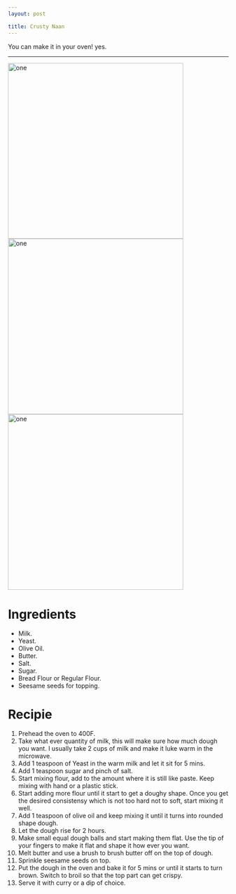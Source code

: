```yaml
---
layout: post

title: Crusty Naan
---
```


You can make it in your oven! yes.

-----


<img src="https://user-images.githubusercontent.com/885125/145124359-0bd46791-a154-4169-a91b-a85484f1cb9b.jpeg" alt="one" width="400"/>
<img src="https://user-images.githubusercontent.com/885125/145124367-5cabac62-7fa8-4630-8fbb-0c896071eb32.jpeg" alt="one" width="400"/>
<img src="https://user-images.githubusercontent.com/885125/145124371-2ffea856-bce5-4575-8c11-ac8486568541.jpeg" alt="one" width="400"/>

# Ingredients
*   Milk.
*   Yeast.
*   Olive Oil.
*   Butter.
*   Salt.
*   Sugar.
*   Bread Flour or Regular Flour.
*   Seesame seeds for topping. 

# Recipie
1. Prehead the oven to 400F.
2. Take what ever quantity of milk, this will make sure how much dough you want. I usually take 2 cups of milk and make it luke warm in the microwave.
3. Add 1 teaspoon of Yeast in the warm milk and let it sit for 5 mins. 
4. Add 1 teaspoon sugar and pinch of salt.
5. Start mixing flour, add to the amount where it is still like paste. Keep mixing with hand or a plastic stick. 
6. Start adding more flour until it start to get a doughy shape. Once you get the desired consistensy which is not too hard not to soft, start mixing it well.
7. Add 1 teaspoon of olive oil and keep mixing it until it turns into rounded shape dough.
8. Let the dough rise for 2 hours.
9. Make small equal dough balls and start making them flat. Use the tip of your fingers to make it flat and shape it how ever you want. 
10. Melt butter and use a brush to brush butter off on the top of dough. 
11. Sprinkle seesame seeds on top.
12. Put the dough in the oven and bake it for 5 mins or until it starts to turn brown. Switch to broil so that the top part can get crispy.
13. Serve it with curry or a dip of choice. 
